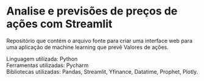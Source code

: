# Analise e previsões de preços de ações com Streamlit

Repositório que contém o arquivo fonte para criar uma interface web para uma aplicação de machine learning que prevê Valores de ações.

Linguagem utilizada: Python <br>
Ferramentas utilizadas: Pycharm <br>
Bibliotecas utilizadas: Pandas, Streamlit, Yfinance, Datatime, Prophet, Plotly.

